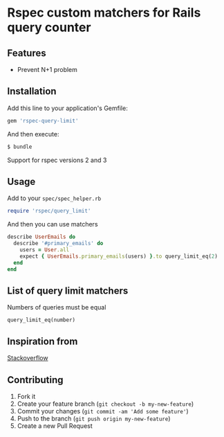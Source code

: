 # Rspec custom matchers for Rails query counter

## Features

- Prevent N+1 problem

## Installation

Add this line to your application's Gemfile:

```ruby
gem 'rspec-query-limit'
```

And then execute:
```bash
$ bundle
```

Support for rspec versions 2 and 3

## Usage

Add to your ```spec/spec_helper.rb```

```ruby
require 'rspec/query_limit'
```

And then you can use matchers
```ruby
describe UserEmails do
  describe '#primary_emails' do
    users = User.all
    expect { UserEmails.primary_emails(users) }.to query_limit_eq(2)
  end
end
```

## List of query limit matchers
Numbers of queries must be equal

```
query_limit_eq(number)
```

## Inspiration from
[Stackoverflow](http://stackoverflow.com/questions/5490411/counting-the-number-of-queries-performed)

## Contributing

1. Fork it
2. Create your feature branch (`git checkout -b my-new-feature`)
3. Commit your changes (`git commit -am 'Add some feature'`)
4. Push to the branch (`git push origin my-new-feature`)
5. Create a new Pull Request

